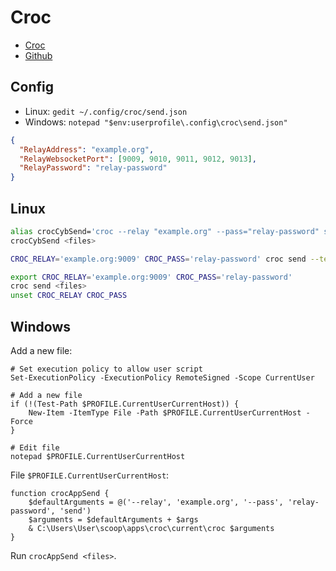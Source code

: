 # Croc

* [Croc](https://schollz.com/tinker/croc6/)
* [Github](https://github.com/schollz/croc)

## Config

* Linux: `gedit ~/.config/croc/send.json`
* Windows: `notepad "$env:userprofile\.config\croc\send.json"`

```json
{
  "RelayAddress": "example.org",
  "RelayWebsocketPort": [9009, 9010, 9011, 9012, 9013],
  "RelayPassword": "relay-password"
}
```

## Linux

```bash
alias crocCybSend='croc --relay "example.org" --pass="relay-password" send'
crocCybSend <files>

CROC_RELAY='example.org:9009' CROC_PASS='relay-password' croc send --text 'Test'

export CROC_RELAY='example.org:9009' CROC_PASS='relay-password'
croc send <files>
unset CROC_RELAY CROC_PASS
```

## Windows

Add a new file:

```shell
# Set execution policy to allow user script
Set-ExecutionPolicy -ExecutionPolicy RemoteSigned -Scope CurrentUser

# Add a new file
if (!(Test-Path $PROFILE.CurrentUserCurrentHost)) {
    New-Item -ItemType File -Path $PROFILE.CurrentUserCurrentHost -Force
}

# Edit file
notepad $PROFILE.CurrentUserCurrentHost
```

File `$PROFILE.CurrentUserCurrentHost`:

```shell
function crocAppSend {
    $defaultArguments = @('--relay', 'example.org', '--pass', 'relay-password', 'send')
    $arguments = $defaultArguments + $args
    & C:\Users\User\scoop\apps\croc\current\croc $arguments
}
```

Run `crocAppSend <files>`.
